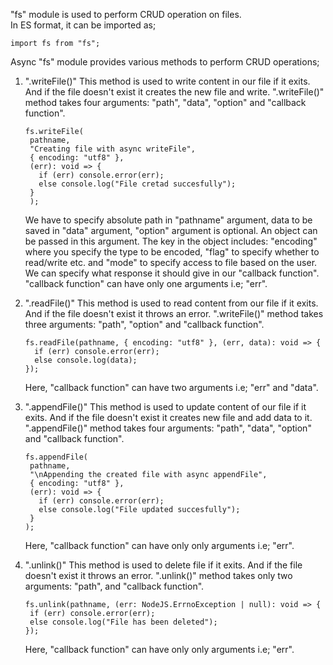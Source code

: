 "fs" module is used to perform CRUD operation on files.
<br> In ES format, it can be imported as;

```
import fs from "fs";
```

Async "fs" module provides various methods to perform CRUD operations;

1. ".writeFile()"
   This method is used to write content in our file if it exits. And if the file doesn't exist it creates the new file and write. ".writeFile()" method takes four arguments: "path", "data", "option" and "callback function".

   ```
   fs.writeFile(
    pathname,
    "Creating file with async writeFile",
    { encoding: "utf8" },
    (err): void => {
      if (err) console.error(err);
      else console.log("File cretad succesfully");
    }
    );
   ```

   We have to specify absolute path in "pathname" argument, data to be saved in "data" argument, "option" argument is optional. An object can be passed in this argument. The key in the object includes: "encoding" where you specify the type to be encoded, "flag" to specify whether to read/write etc. and "mode" to specify access to file based on the user. We can specify what response it should give in our "callback function". "callback function" can have only one arguments i.e; "err".

2. ".readFile()"
   This method is used to read content from our file if it exits. And if the file doesn't exist it throws an error. ".writeFile()" method takes three arguments: "path", "option" and "callback function".

   ```
   fs.readFile(pathname, { encoding: "utf8" }, (err, data): void => {
     if (err) console.error(err);
     else console.log(data);
   });
   ```

   Here, "callback function" can have two arguments i.e; "err" and "data".

3. ".appendFile()"
   This method is used to update content of our file if it exits. And if the file doesn't exist it creates new file and add data to it. ".appendFile()" method takes four arguments: "path", "data", "option" and "callback function".

   ```
   fs.appendFile(
    pathname,
    "\nAppending the created file with async appendFile",
    { encoding: "utf8" },
    (err): void => {
      if (err) console.error(err);
      else console.log("File updated succesfully");
    }
   );
   ```

   Here, "callback function" can have only only arguments i.e; "err".

4. ".unlink()"
   This method is used to delete file if it exits. And if the file doesn't exist it throws an error. ".unlink()" method takes only two arguments: "path", and "callback function".

   ```
   fs.unlink(pathname, (err: NodeJS.ErrnoException | null): void => {
    if (err) console.error(err);
    else console.log("File has been deleted");
   });
   ```

   Here, "callback function" can have only only arguments i.e; "err".
